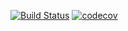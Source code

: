 [![Build Status](https://travis-ci.org/Denis-Sotnikov/job4j_dreamjob.svg?branch=master)](https://travis-ci.org/Denis-Sotnikov/job4j_design)
[![codecov](https://codecov.io/gh/Denis-Sotnikov/job4j_dreamjob/branch/master/graph/badge.svg?token=LS9NXI1AWS)](https://codecov.io/gh/Denis-Sotnikov/job4j_design)